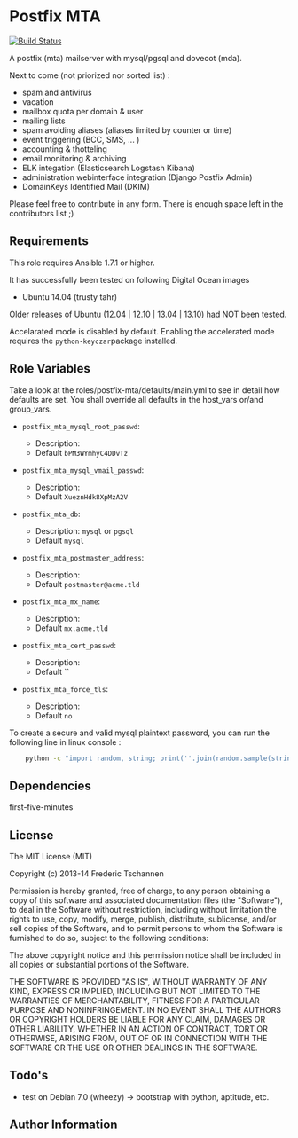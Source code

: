 Postfix MTA
===========

[![Build Status](https://travis-ci.org/fretscha-ansible/ansible-role-postfix-mta.svg?branch=master)](https://travis-ci.org/fretscha-ansible/ansible-role-postfix-mta)

A postfix (mta) mailserver with mysql/pgsql and dovecot (mda).

Next to come (not priorized nor sorted list) :

* spam and antivirus
* vacation
* mailbox quota per domain & user
* mailing lists
* spam avoiding aliases (aliases limited by counter or time)
* event triggering (BCC, SMS, ... )
* accounting & thotteling
* email monitoring & archiving
* ELK integation (Elasticsearch Logstash Kibana)
* administration webinterface integration (Django Postfix Admin)
* DomainKeys Identified Mail (DKIM)

Please feel free to contribute in any form. There is enough space left in the contributors list ;)


Requirements
------------

This role requires Ansible 1.7.1 or higher.

It has successfully been tested on following Digital Ocean images
* Ubuntu 14.04 (trusty tahr)

Older releases of Ubuntu (12.04 | 12.10 | 13.04 | 13.10) had NOT been tested.

Accelarated mode is disabled by default. Enabling the accelerated mode requires the `python-keyczar`package installed.


Role Variables
--------------

Take a look at the roles/postfix-mta/defaults/main.yml to see in detail how defaults are set.
You shall override all defaults in the host_vars or/and group_vars.

* `postfix_mta_mysql_root_passwd`:
  - Description:
  - Default `bPM3WYmhyC4DDvTz`

* `postfix_mta_mysql_vmail_passwd`:
  - Description:
  - Default `XueznHdk8XpMzA2V`

* `postfix_mta_db`:
  - Description: `mysql` or `pgsql`
  - Default `mysql`

* `postfix_mta_postmaster_address`:
  - Description:
  - Default `postmaster@acme.tld`

* `postfix_mta_mx_name`:
  - Description:
  - Default `mx.acme.tld`

* `postfix_mta_cert_passwd`:
  - Description:
  - Default ``

* `postfix_mta_force_tls`:
  - Description:
  - Default `no`


To create a secure and valid mysql plaintext password, you can run the following line in linux console :
```bash
    python -c "import random, string; print(''.join(random.sample(string.letters+string.digits, 16)))"
```

Dependencies
------------

first-five-minutes

License
-------
The MIT License (MIT)

Copyright (c) 2013-14 Frederic Tschannen

Permission is hereby granted, free of charge, to any person obtaining a copy of
this software and associated documentation files (the "Software"), to deal in
the Software without restriction, including without limitation the rights to
use, copy, modify, merge, publish, distribute, sublicense, and/or sell copies of
the Software, and to permit persons to whom the Software is furnished to do so,
subject to the following conditions:

The above copyright notice and this permission notice shall be included in all
copies or substantial portions of the Software.

THE SOFTWARE IS PROVIDED "AS IS", WITHOUT WARRANTY OF ANY KIND, EXPRESS OR
IMPLIED, INCLUDING BUT NOT LIMITED TO THE WARRANTIES OF MERCHANTABILITY, FITNESS
FOR A PARTICULAR PURPOSE AND NONINFRINGEMENT. IN NO EVENT SHALL THE AUTHORS OR
COPYRIGHT HOLDERS BE LIABLE FOR ANY CLAIM, DAMAGES OR OTHER LIABILITY, WHETHER
IN AN ACTION OF CONTRACT, TORT OR OTHERWISE, ARISING FROM, OUT OF OR IN
CONNECTION WITH THE SOFTWARE OR THE USE OR OTHER DEALINGS IN THE SOFTWARE.

Todo's
-----
 * test on Debian 7.0 (wheezy) -> bootstrap with python, aptitude, etc.


Author Information
------------------

